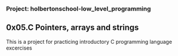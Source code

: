 ### Project: holbertonschool-low_level_programming
##  0x05.C Pointers, arrays and strings
  This is a project for practicing introductory C programming language excercises
